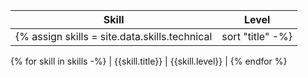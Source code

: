 | Skill | Level |
| ---- | ---- |
{% assign skills = site.data.skills.technical | sort "title" -%}
{% for skill in skills -%}
| {{skill.title}} | {{skill.level}} |
{% endfor %}
